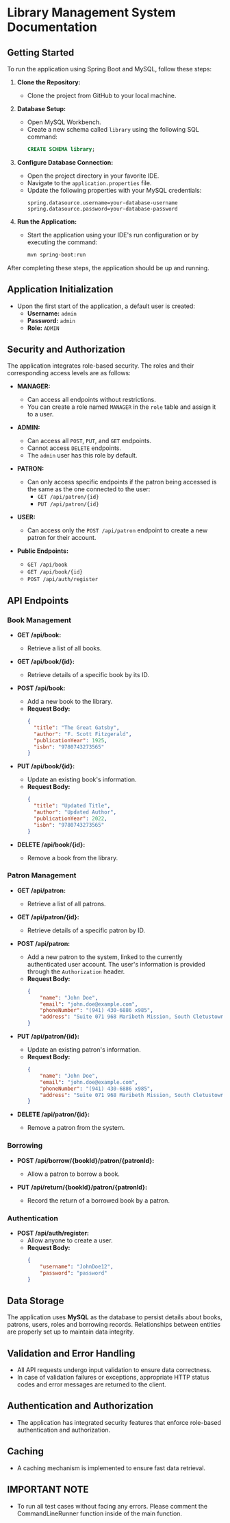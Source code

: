 # **Library Management System Documentation**

## **Getting Started**

To run the application using Spring Boot and MySQL, follow these steps:

1. **Clone the Repository:**
   - Clone the project from GitHub to your local machine.

2. **Database Setup:**
   - Open MySQL Workbench.
   - Create a new schema called `library` using the following SQL command:
     ```sql
     CREATE SCHEMA library;
     ```

3. **Configure Database Connection:**
   - Open the project directory in your favorite IDE.
   - Navigate to the `application.properties` file.
   - Update the following properties with your MySQL credentials:
     ```properties
     spring.datasource.username=your-database-username
     spring.datasource.password=your-database-password
     ```

4. **Run the Application:**
   - Start the application using your IDE's run configuration or by executing the command:
     ```bash
     mvn spring-boot:run
     ```

After completing these steps, the application should be up and running.

## **Application Initialization**

- Upon the first start of the application, a default user is created:
  - **Username:** `admin`
  - **Password:** `admin`
  - **Role:** `ADMIN`

## **Security and Authorization**

The application integrates role-based security. The roles and their corresponding access levels are as follows:

- **MANAGER:**
  - Can access all endpoints without restrictions.
  - You can create a role named `MANAGER` in the `role` table and assign it to a user.

- **ADMIN:**
  - Can access all `POST`, `PUT`, and `GET` endpoints.
  - Cannot access `DELETE` endpoints.
  - The `admin` user has this role by default.

- **PATRON:**
  - Can only access specific endpoints if the patron being accessed is the same as the one connected to the user:
    - `GET /api/patron/{id}`
    - `PUT /api/patron/{id}`

- **USER:**
  - Can access only the `POST /api/patron` endpoint to create a new patron for their account.

- **Public Endpoints:**
  - `GET /api/book`
  - `GET /api/book/{id}`
  - `POST /api/auth/register`

## **API Endpoints**


### **Book Management**

- **GET /api/book:**
  - Retrieve a list of all books.

- **GET /api/book/{id}:**
  - Retrieve details of a specific book by its ID.

- **POST /api/book:**
  - Add a new book to the library.
  - **Request Body:**
    ```json
    {
      "title": "The Great Gatsby",
      "author": "F. Scott Fitzgerald",
      "publicationYear": 1925,
      "isbn": "9780743273565"
    }
    ```

- **PUT /api/book/{id}:**
  - Update an existing book's information.
  - **Request Body:**
    ```json
    {
      "title": "Updated Title",
      "author": "Updated Author",
      "publicationYear": 2022,
      "isbn": "9780743273565"
    }
    ```

- **DELETE /api/book/{id}:**
  - Remove a book from the library.

### **Patron Management**

- **GET /api/patron:**
  - Retrieve a list of all patrons.

- **GET /api/patron/{id}:**
  - Retrieve details of a specific patron by ID.

- **POST /api/patron:**
  - Add a new patron to the system, linked to the currently authenticated user account. The user's information is provided through the `Authorization` header.
  - **Request Body:**
    ```json
    {
        "name": "John Doe",
        "email": "john.doe@example.com",
        "phoneNumber": "(941) 430-6886 x985",
        "address": "Suite 071 968 Maribeth Mission, South Cletustown, WA 60694"
    }
    ```

- **PUT /api/patron/{id}:**
  - Update an existing patron's information.
  - **Request Body:**
    ```json
    {
        "name": "John Doe",
        "email": "john.doe@example.com",
        "phoneNumber": "(941) 430-6886 x985",
        "address": "Suite 071 968 Maribeth Mission, South Cletustown, WA 60694"
    }
    ```

- **DELETE /api/patron/{id}:**
  - Remove a patron from the system.

### **Borrowing**

- **POST /api/borrow/{bookId}/patron/{patronId}:**
  - Allow a patron to borrow a book.

- **PUT /api/return/{bookId}/patron/{patronId}:**
  - Record the return of a borrowed book by a patron.
 
### **Authentication**

- **POST /api/auth/register:**
  - Allow anyone to create a user.
  - **Request Body:**
    ```json
    {
        "username": "JohnDoe12",
        "password": "password"
    }
    ```

## **Data Storage**

The application uses **MySQL** as the database to persist details about books, patrons, users, roles and borrowing records. Relationships between entities are properly set up to maintain data integrity.

## **Validation and Error Handling**

- All API requests undergo input validation to ensure data correctness.
- In case of validation failures or exceptions, appropriate HTTP status codes and error messages are returned to the client.

## **Authentication and Authorization**

- The application has integrated security features that enforce role-based authentication and authorization.

## **Caching**

- A caching mechanism is implemented to ensure fast data retrieval.

## **IMPORTANT NOTE**

- To run all test cases without facing any errors. Please comment the CommandLineRunner function inside of the main function.


